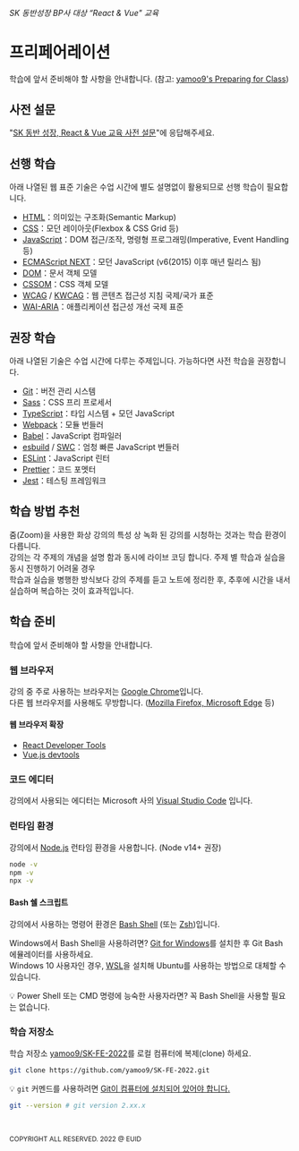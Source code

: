 ###### SK 동반성장 BP사 대상 “React & Vue" 교육

# 프리페어레이션

학습에 앞서 준비해야 할 사항을 안내합니다. (참고: [yamoo9's Preparing for Class](https://yamoo9.github.io/preparing-for-class/))

## 사전 설문

"[SK 동반 성장, React & Vue 교육 사전 설문](https://forms.gle/p7BudfLtvyo5SJ9S9)"에 응답해주세요.

## 선행 학습

아래 나열된 웹 표준 기술은 수업 시간에 별도 설명없이 활용되므로 선행 학습이 필요합니다.

- [HTML](https://developer.mozilla.org/ko/docs/Web/HTML)：의미있는 구조화(Semantic Markup)
- [CSS](https://developer.mozilla.org/ko/docs/Web/CSS)：모던 레이아웃(Flexbox & CSS Grid 등)
- [JavaScript](https://ko.javascript.info/)：DOM 접근/조작, 명령형 프로그래밍(Imperative, Event Handling 등)
- [ECMAScript NEXT](https://www.ecma-international.org/publications-and-standards/standards/ecma-262/)：모던 JavaScript (v6(2015) 이후 매년 릴리스 됨)
- [DOM](https://developer.mozilla.org/ko/docs/Web/API/Document_Object_Model)：문서 객체 모델
- [CSSOM](https://developer.mozilla.org/ko/docs/Web/API/CSS_Object_Model)：CSS 객체 모델
- [WCAG](http://www.kwacc.or.kr/WAI/wcag21/) / [KWCAG](http://bit.ly/kwcag21)：웹 콘텐츠 접근성 지침 국제/국가 표준
- [WAI-ARIA](https://developer.mozilla.org/ko/docs/Web/Accessibility/ARIA)：애플리케이션 접근성 개선 국제 표준

## 권장 학습

아래 나열된 기술은 수업 시간에 다루는 주제입니다. 가능하다면 사전 학습을 권장합니다.

- [Git](https://git-scm.com/)：버전 관리 시스템
- [Sass](https://sass-lang.com/)：CSS 프리 프로세서
- [TypeScript](https://typescriptlang.org/)：타입 시스템 + 모던 JavaScript
- [Webpack](https://webpack.js.org/)：모듈 번들러
- [Babel](https://babeljs.io/)：JavaScript 컴파일러
- [esbuild](https://esbuild.github.io) / [SWC](https://swc.rs/)：엄청 빠른 JavaScript 번들러
- [ESLint](https://eslint.org/)：JavaScript 린터
- [Prettier](https://prettier.io/)：코드 포멧터
- [Jest](https://jestjs.io/)：테스팅 프레임워크

## 학습 방법 추천

줌(Zoom)을 사용한 화상 강의의 특성 상 녹화 된 강의를 시청하는 것과는 학습 환경이 다릅니다.  
강의는 각 주제의 개념을 설명 함과 동시에 라이브 코딩 합니다. 주제 별 학습과 실습을 동시 진행하기 어려울 경우  
학습과 실습을 병행한 방식보다 강의 주제를 듣고 노트에 정리한 후, 추후에 시간을 내서 실습하며 복습하는 것이 효과적입니다.

## 학습 준비

학습에 앞서 준비해야 할 사항을 안내합니다.

### 웹 브라우저

강의 중 주로 사용하는 브라우저는 [Google Chrome](https://www.google.com/intl/ko/chrome/)입니다.  
다른 웹 브라우저를 사용해도 무방합니다. ([Mozilla Firefox, Microsoft Edge](https://browsehappy.com/) 등)

#### 웹 브라우저 확장

- [React Developer Tools](https://chrome.google.com/webstore/detail/react-developer-tools/fmkadmapgofadopljbjfkapdkoienihi?hl=ko)
- [Vue.js devtools](https://chrome.google.com/webstore/detail/vuejs-devtools/ljjemllljcmogpfapbkkighbhhppjdbg)

### 코드 에디터

강의에서 사용되는 에디터는 Microsoft 사의 [Visual Studio Code](https://code.visualstudio.com/) 입니다.

### 런타임 환경

강의에서 [Node.js](https://nodejs.org/ko/) 런타임 환경을 사용합니다. (Node v14+ 권장)

```sh
node -v
npm -v
npx -v
```

#### Bash 쉘 스크립트

강의에서 사용하는 명령어 환경은 [Bash Shell](<https://ko.wikipedia.org/wiki/%EB%B0%B0%EC%8B%9C_(%EC%9C%A0%EB%8B%89%EC%8A%A4_%EC%85%B8)>) (또는 [Zsh](https://ko.wikipedia.org/wiki/Z_%EC%85%B8))입니다.

Windows에서 Bash Shell을 사용하려면? [Git for Windows](https://gitforwindows.org/)를 설치한 후 Git Bash 에뮬레이터를 사용하세요.  
Windows 10 사용자인 경우, [WSL](https://docs.microsoft.com/ko-kr/windows/wsl/about)을 설치해 Ubuntu를 사용하는 방법으로 대체할 수 있습니다.

💡 Power Shell 또는 CMD 명령에 능숙한 사용자라면? 꼭 Bash Shell을 사용할 필요는 없습니다.

### 학습 저장소

학습 저장소 [yamoo9/SK-FE-2022](https://github.com/yamoo9/SK-FE-2022)를 로컬 컴퓨터에 복제(clone) 하세요.

```sh
git clone https://github.com/yamoo9/SK-FE-2022.git
```

💡 `git` 커멘드를 사용하려면 [Git이 컴퓨터에 설치되어 있어야 합니다.](https://git-scm.com/book/ko/v2/%EC%8B%9C%EC%9E%91%ED%95%98%EA%B8%B0-Git-%EC%84%A4%EC%B9%98)

```sh
git --version # git version 2.xx.x
```

<br />

<small>COPYRIGHT ALL RESERVED. 2022 @ EUID</small>
